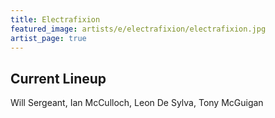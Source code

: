 ```yaml
---
title: Electrafixion
featured_image: artists/e/electrafixion/electrafixion.jpg
artist_page: true
---
```

## Current Lineup

Will Sergeant, Ian McCulloch, Leon De Sylva, Tony McGuigan

